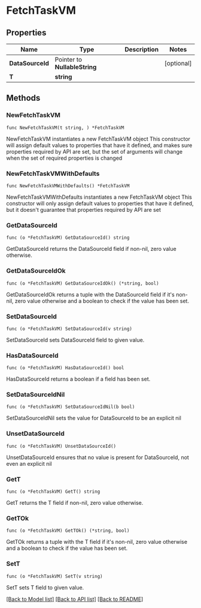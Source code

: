 # FetchTaskVM

## Properties

Name | Type | Description | Notes
------------ | ------------- | ------------- | -------------
**DataSourceId** | Pointer to **NullableString** |  | [optional] 
**T** | **string** |  | 

## Methods

### NewFetchTaskVM

`func NewFetchTaskVM(t string, ) *FetchTaskVM`

NewFetchTaskVM instantiates a new FetchTaskVM object
This constructor will assign default values to properties that have it defined,
and makes sure properties required by API are set, but the set of arguments
will change when the set of required properties is changed

### NewFetchTaskVMWithDefaults

`func NewFetchTaskVMWithDefaults() *FetchTaskVM`

NewFetchTaskVMWithDefaults instantiates a new FetchTaskVM object
This constructor will only assign default values to properties that have it defined,
but it doesn't guarantee that properties required by API are set

### GetDataSourceId

`func (o *FetchTaskVM) GetDataSourceId() string`

GetDataSourceId returns the DataSourceId field if non-nil, zero value otherwise.

### GetDataSourceIdOk

`func (o *FetchTaskVM) GetDataSourceIdOk() (*string, bool)`

GetDataSourceIdOk returns a tuple with the DataSourceId field if it's non-nil, zero value otherwise
and a boolean to check if the value has been set.

### SetDataSourceId

`func (o *FetchTaskVM) SetDataSourceId(v string)`

SetDataSourceId sets DataSourceId field to given value.

### HasDataSourceId

`func (o *FetchTaskVM) HasDataSourceId() bool`

HasDataSourceId returns a boolean if a field has been set.

### SetDataSourceIdNil

`func (o *FetchTaskVM) SetDataSourceIdNil(b bool)`

 SetDataSourceIdNil sets the value for DataSourceId to be an explicit nil

### UnsetDataSourceId
`func (o *FetchTaskVM) UnsetDataSourceId()`

UnsetDataSourceId ensures that no value is present for DataSourceId, not even an explicit nil
### GetT

`func (o *FetchTaskVM) GetT() string`

GetT returns the T field if non-nil, zero value otherwise.

### GetTOk

`func (o *FetchTaskVM) GetTOk() (*string, bool)`

GetTOk returns a tuple with the T field if it's non-nil, zero value otherwise
and a boolean to check if the value has been set.

### SetT

`func (o *FetchTaskVM) SetT(v string)`

SetT sets T field to given value.



[[Back to Model list]](../README.md#documentation-for-models) [[Back to API list]](../README.md#documentation-for-api-endpoints) [[Back to README]](../README.md)


